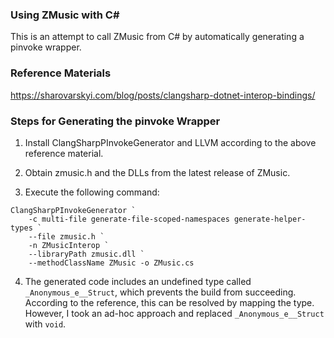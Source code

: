 ### Using ZMusic with C#

This is an attempt to call ZMusic from C# by automatically generating a pinvoke wrapper.

### Reference Materials

https://sharovarskyi.com/blog/posts/clangsharp-dotnet-interop-bindings/

### Steps for Generating the pinvoke Wrapper

1. Install ClangSharpPInvokeGenerator and LLVM according to the above reference material.

2. Obtain zmusic.h and the DLLs from the latest release of ZMusic.

3. Execute the following command:

```
ClangSharpPInvokeGenerator `
    -c multi-file generate-file-scoped-namespaces generate-helper-types `
    --file zmusic.h `
    -n ZMusicInterop `
    --libraryPath zmusic.dll `
    --methodClassName ZMusic -o ZMusic.cs
```

4. The generated code includes an undefined type called `_Anonymous_e__Struct`, which prevents the build from succeeding. According to the reference, this can be resolved by mapping the type. However, I took an ad-hoc approach and replaced `_Anonymous_e__Struct` with `void`.
